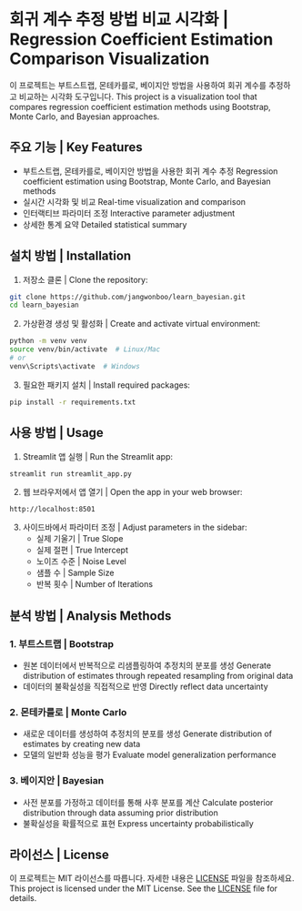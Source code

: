 # 회귀 계수 추정 방법 비교 시각화 | Regression Coefficient Estimation Comparison Visualization

이 프로젝트는 부트스트랩, 몬테카를로, 베이지안 방법을 사용하여 회귀 계수를 추정하고 비교하는 시각화 도구입니다.
This project is a visualization tool that compares regression coefficient estimation methods using Bootstrap, Monte Carlo, and Bayesian approaches.

## 주요 기능 | Key Features

- 부트스트랩, 몬테카를로, 베이지안 방법을 사용한 회귀 계수 추정
  Regression coefficient estimation using Bootstrap, Monte Carlo, and Bayesian methods
- 실시간 시각화 및 비교
  Real-time visualization and comparison
- 인터랙티브 파라미터 조정
  Interactive parameter adjustment
- 상세한 통계 요약
  Detailed statistical summary

## 설치 방법 | Installation

1. 저장소 클론 | Clone the repository:
```bash
git clone https://github.com/jangwonboo/learn_bayesian.git
cd learn_bayesian
```

2. 가상환경 생성 및 활성화 | Create and activate virtual environment:
```bash
python -m venv venv
source venv/bin/activate  # Linux/Mac
# or
venv\Scripts\activate  # Windows
```

3. 필요한 패키지 설치 | Install required packages:
```bash
pip install -r requirements.txt
```

## 사용 방법 | Usage

1. Streamlit 앱 실행 | Run the Streamlit app:
```bash
streamlit run streamlit_app.py
```

2. 웹 브라우저에서 앱 열기 | Open the app in your web browser:
```
http://localhost:8501
```

3. 사이드바에서 파라미터 조정 | Adjust parameters in the sidebar:
   - 실제 기울기 | True Slope
   - 실제 절편 | True Intercept
   - 노이즈 수준 | Noise Level
   - 샘플 수 | Sample Size
   - 반복 횟수 | Number of Iterations

## 분석 방법 | Analysis Methods

### 1. 부트스트랩 | Bootstrap
- 원본 데이터에서 반복적으로 리샘플링하여 추정치의 분포를 생성
  Generate distribution of estimates through repeated resampling from original data
- 데이터의 불확실성을 직접적으로 반영
  Directly reflect data uncertainty

### 2. 몬테카를로 | Monte Carlo
- 새로운 데이터를 생성하여 추정치의 분포를 생성
  Generate distribution of estimates by creating new data
- 모델의 일반화 성능을 평가
  Evaluate model generalization performance

### 3. 베이지안 | Bayesian
- 사전 분포를 가정하고 데이터를 통해 사후 분포를 계산
  Calculate posterior distribution through data assuming prior distribution
- 불확실성을 확률적으로 표현
  Express uncertainty probabilistically

## 라이선스 | License

이 프로젝트는 MIT 라이선스를 따릅니다. 자세한 내용은 [LICENSE](LICENSE) 파일을 참조하세요.
This project is licensed under the MIT License. See the [LICENSE](LICENSE) file for details. 
